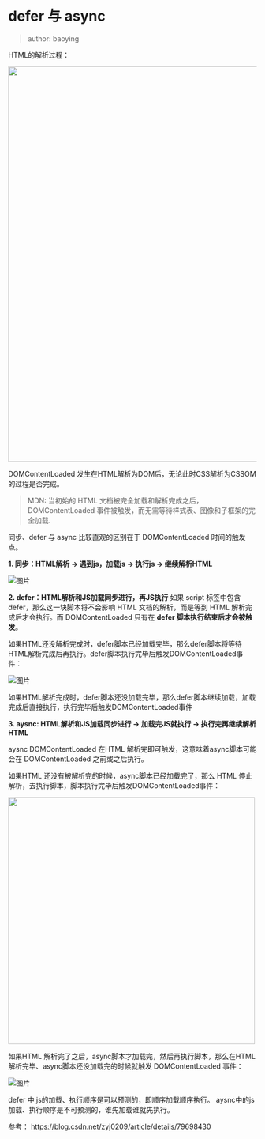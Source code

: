 # defer 与 async

> author: baoying


HTML的解析过程：

<img src="https://camo.githubusercontent.com/51dd00d6b925eedd2d43673add3e8a13ccb0120d/687474703a2f2f74616c696761727369656c2e636f6d2f50726f6a656374732f7765626b6974666c6f772e706e67" width="800px"/>

DOMContentLoaded 发生在HTML解析为DOM后，无论此时CSS解析为CSSOM的过程是否完成。

> MDN: 当初始的 HTML 文档被完全加载和解析完成之后，DOMContentLoaded 事件被触发，而无需等待样式表、图像和子框架的完全加载.

同步、defer 与 async 比较直观的区别在于 DOMContentLoaded 时间的触发点。

**1. 同步：HTML解析 -> 遇到js，加载js -> 执行js -> 继续解析HTML**

![图片](https://agroup-bos-bj.cdn.bcebos.com/bj-11665e5c1a2b618d559f341d13a3506bfdbffa7f)


**2. defer：HTML解析和JS加载同步进行，再JS执行**
如果 script 标签中包含 defer，那么这一块脚本将不会影响 HTML 文档的解析，而是等到 HTML 解析完成后才会执行。而 DOMContentLoaded 只有在 **defer 脚本执行结束后才会被触发**。

如果HTML还没解析完成时，defer脚本已经加载完毕，那么defer脚本将等待HTML解析完成后再执行。defer脚本执行完毕后触发DOMContentLoaded事件：

![图片](https://agroup-bos-bj.cdn.bcebos.com/bj-cb5fe7426719d5296fc79fb8e78ada4e5c12f657)

如果HTML解析完成时，defer脚本还没加载完毕，那么defer脚本继续加载，加载完成后直接执行，执行完毕后触发DOMContentLoaded事件

**3. aysnc: HTML解析和JS加载同步进行 -> 加载完JS就执行 -> 执行完再继续解析HTML**

aysnc DOMContentLoaded 在HTML 解析完即可触发，这意味着async脚本可能会在 DOMContentLoaded 之前或之后执行。

如果HTML 还没有被解析完的时候，async脚本已经加载完了，那么 HTML 停止解析，去执行脚本，脚本执行完毕后触发DOMContentLoaded事件：

<img src="https://agroup-bos-bj.cdn.bcebos.com/bj-217b35ea93323f5e3084ebc57aaec4c5fa8054bf" width="500px">

如果HTML 解析完了之后，async脚本才加载完，然后再执行脚本，那么在HTML解析完毕、async脚本还没加载完的时候就触发 DOMContentLoaded 事件：

![图片](https://agroup-bos-bj.cdn.bcebos.com/bj-1cf9c1f5fb660fc089ad880a5a69b5fb9478f0b0)

defer 中 js的加载、执行顺序是可以预测的，即顺序加载顺序执行。 aysnc中的js 加载、执行顺序是不可预测的，谁先加载谁就先执行。



参考：
https://blog.csdn.net/zyj0209/article/details/79698430